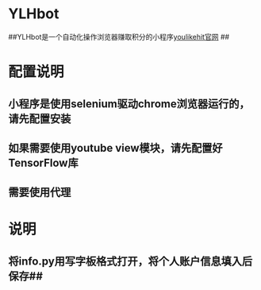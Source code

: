 # YLHbot
##YLHbot是一个自动化操作浏览器赚取积分的小程序[youlikehit官网](https://www.youlikehits.com/stats.php)  ##
# 配置说明
## 小程序是使用selenium驱动chrome浏览器运行的，请先配置安装  
## 如果需要使用youtube view模块，请先配置好TensorFlow库  
## 需要使用代理  
# 说明  
## 将info.py用写字板格式打开，将个人账户信息填入后保存##  
